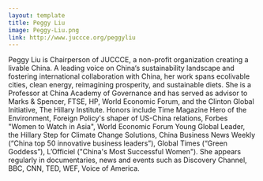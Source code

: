 ```yaml
---
layout: template
title: Peggy Liu
image: Peggy-Liu.png
link: http://www.juccce.org/peggyliu
---
```


Peggy Liu is Chairperson of JUCCCE, a non-profit organization creating a livable China. A leading voice on China‘s sustainability landscape and fostering international collaboration with China, her work spans ecolivable cities, clean energy, reimagining prosperity, and sustainable diets. She is a Professor at China Academy of Governance and has served as advisor to Marks & Spencer, FTSE, HP, World Economic Forum, and the Clinton Global Initiative, The Hillary Institute. Honors include Time Magazine Hero of the Environment, Foreign Policy's shaper of US-China relations, Forbes "Women to Watch in Asia", World Economic Forum Young Global Leader, the Hillary Step for Climate Change Solutions, China Business News Weekly (“China top 50 innovative business leaders”), Global Times (“Green Goddess”), L’Officiel ("China's Most Successful Women"). She appears regularly in documentaries, news and events such as Discovery Channel, BBC, CNN, TED, WEF, Voice of America.

